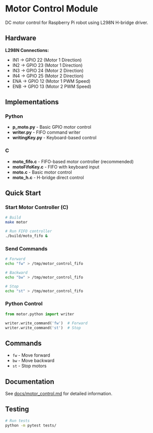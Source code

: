 # Motor Control Module

DC motor control for Raspberry Pi robot using L298N H-bridge driver.

## Hardware

**L298N Connections:**
- IN1 → GPIO 22 (Motor 1 Direction)
- IN2 → GPIO 23 (Motor 1 Direction)
- IN3 → GPIO 24 (Motor 2 Direction)
- IN4 → GPIO 25 (Motor 2 Direction)
- ENA → GPIO 12 (Motor 1 PWM Speed)
- ENB → GPIO 13 (Motor 2 PWM Speed)

## Implementations

### Python

- **p_moto.py** - Basic GPIO motor control
- **writer.py** - FIFO command writer
- **writingKey.py** - Keyboard-based control

### C

- **moto_fifo.c** - FIFO-based motor controller (recommended)
- **motoFifoKey.c** - FIFO with keyboard input
- **moto.c** - Basic motor control
- **moto_h.c** - H-bridge direct control

## Quick Start

### Start Motor Controller (C)

```bash
# Build
make motor

# Run FIFO controller
./build/moto_fifo &
```

### Send Commands

```bash
# Forward
echo "fw" > /tmp/motor_control_fifo

# Backward
echo "bw" > /tmp/motor_control_fifo

# Stop
echo "st" > /tmp/motor_control_fifo
```

### Python Control

```python
from motor.python import writer

writer.write_command('fw')  # Forward
writer.write_command('st')  # Stop
```

## Commands

- `fw` - Move forward
- `bw` - Move backward
- `st` - Stop motors

## Documentation

See [docs/motor_control.md](../docs/motor_control.md) for detailed information.

## Testing

```bash
# Run tests
python -m pytest tests/
```
